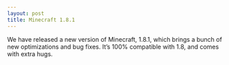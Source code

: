 ```yaml
---
layout: post
title: Minecraft 1.8.1
---
```

We have released a new version of Minecraft, 1.8.1, which brings a bunch of new optimizations and bug fixes. It’s 100% compatible with 1.8, and comes with extra hugs.
